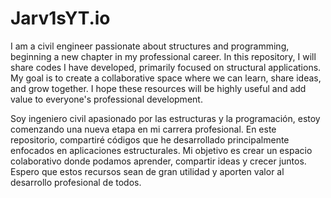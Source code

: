 # Jarv1sYT.io
I am a civil engineer passionate about structures and programming, beginning a new chapter in my professional career. In this repository, I will share codes I have developed, primarily focused on structural applications. My goal is to create a collaborative space where we can learn, share ideas, and grow together. I hope these resources will be highly useful and add value to everyone's professional development.

Soy ingeniero civil apasionado por las estructuras y la programación, estoy comenzando una nueva etapa en mi carrera profesional. En este repositorio, compartiré códigos que he desarrollado principalmente enfocados en aplicaciones estructurales. Mi objetivo es crear un espacio colaborativo donde podamos aprender, compartir ideas y crecer juntos. Espero que estos recursos sean de gran utilidad y aporten valor al desarrollo profesional de todos.
